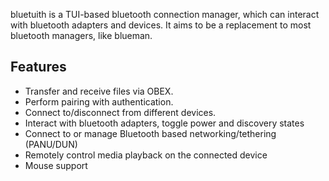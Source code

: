 bluetuith is a TUI-based bluetooth connection manager, which can interact with bluetooth adapters and devices.
It aims to be a replacement to most bluetooth managers, like blueman.

## Features
- Transfer and receive files via OBEX.
- Perform pairing with authentication.
- Connect to/disconnect from different devices.
- Interact with bluetooth adapters, toggle power and discovery states
- Connect to or manage Bluetooth based networking/tethering (PANU/DUN)
- Remotely control media playback on the connected device
- Mouse support
